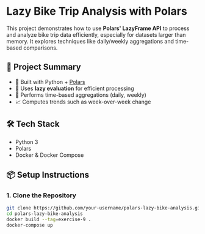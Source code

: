 # Lazy Bike Trip Analysis with Polars

This project demonstrates how to use **Polars' LazyFrame API** to process and analyze bike trip data efficiently, especially for datasets larger than memory. It explores techniques like daily/weekly aggregations and time-based comparisons.

## 🚴 Project Summary

- 🐍 Built with Python + [Polars](https://www.pola.rs/)
- 🐢 Uses **lazy evaluation** for efficient processing
- 📆 Performs time-based aggregations (daily, weekly)
- 📈 Computes trends such as week-over-week change

## 🛠️ Tech Stack

- Python 3
- Polars
- Docker & Docker Compose

## 📦 Setup Instructions

### 1. Clone the Repository

```bash
git clone https://github.com/your-username/polars-lazy-bike-analysis.git
cd polars-lazy-bike-analysis
docker build --tag=exercise-9 .
docker-compose up

